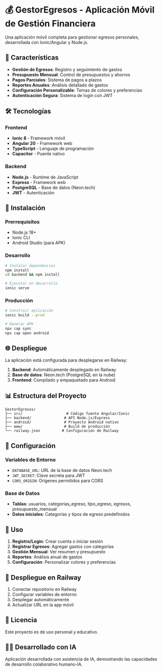 # 💰 GestorEgresos - Aplicación Móvil de Gestión Financiera

Una aplicación móvil completa para gestionar egresos personales, desarrollada con Ionic/Angular y Node.js.

## 🚀 Características

- **Gestión de Egresos**: Registro y seguimiento de gastos
- **Presupuesto Mensual**: Control de presupuestos y ahorros
- **Pagos Parciales**: Sistema de pagos a plazos
- **Reportes Anuales**: Análisis detallado de gastos
- **Configuración Personalizable**: Temas de colores y preferencias
- **Autenticación Segura**: Sistema de login con JWT

## 🛠️ Tecnologías

### Frontend
- **Ionic 8** - Framework móvil
- **Angular 20** - Framework web
- **TypeScript** - Lenguaje de programación
- **Capacitor** - Puente nativo

### Backend
- **Node.js** - Runtime de JavaScript
- **Express** - Framework web
- **PostgreSQL** - Base de datos (Neon.tech)
- **JWT** - Autenticación

## 📱 Instalación

### Prerrequisitos
- Node.js 18+
- Ionic CLI
- Android Studio (para APK)

### Desarrollo
```bash
# Instalar dependencias
npm install
cd backend && npm install

# Ejecutar en desarrollo
ionic serve
```

### Producción
```bash
# Construir aplicación
ionic build --prod

# Generar APK
npx cap sync
npx cap open android
```

## 🌐 Despliegue

La aplicación está configurada para desplegarse en Railway:

1. **Backend**: Automáticamente desplegado en Railway
2. **Base de datos**: Neon.tech (PostgreSQL en la nube)
3. **Frontend**: Compilado y empaquetado para Android

## 📊 Estructura del Proyecto

```
GestorEgresos/
├── src/                    # Código fuente Angular/Ionic
├── backend/               # API Node.js/Express
├── android/               # Proyecto Android nativo
├── www/                   # Build de producción
└── railway.json          # Configuración de Railway
```

## 🔧 Configuración

### Variables de Entorno
- `DATABASE_URL`: URL de la base de datos Neon.tech
- `JWT_SECRET`: Clave secreta para JWT
- `CORS_ORIGIN`: Orígenes permitidos para CORS

### Base de Datos
- **Tablas**: usuarios, categorias_egreso, tipo_egreso, egresos, presupuesto_mensual
- **Datos iniciales**: Categorías y tipos de egreso predefinidos

## 📱 Uso

1. **Registro/Login**: Crear cuenta o iniciar sesión
2. **Registrar Egresos**: Agregar gastos con categorías
3. **Gestión Mensual**: Ver resumen y presupuesto
4. **Reportes**: Análisis anual de gastos
5. **Configuración**: Personalizar colores y preferencias

## 🚀 Despliegue en Railway

1. Conectar repositorio en Railway
2. Configurar variables de entorno
3. Desplegar automáticamente
4. Actualizar URL en la app móvil

## 📄 Licencia

Este proyecto es de uso personal y educativo.

## 👨‍💻 Desarrollado con IA

Aplicación desarrollada con asistencia de IA, demostrando las capacidades de desarrollo colaborativo humano-IA.